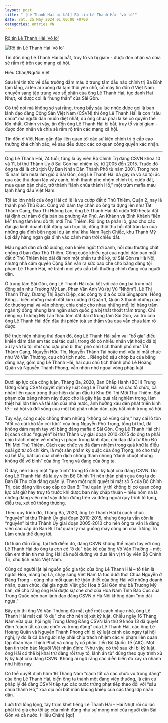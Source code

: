 ```yaml
---
layout: post
title: " [Lê Thanh Hải bị bắt] Rộ tin Lê Thanh Hải 'vô lò'"
date: Sat, 25 May 2024 01:00:00 +0700
categories: entries VN
---
```

[Rộ tin Lê Thanh Hải 'vô lò'](https://www.nguoi-viet.com/binh-luan/ro-tin-le-thanh-hai-vo-lo/)

![Rộ tin Lê Thanh Hải 'vô lò'](https://www.nguoi-viet.com/wp-content/uploads/2024/05/A1-Ro-tin-bat-Le-Thanh-Hai-scaled.jpg)

Tin đồn ông Lê Thanh Hải bị bắt, truy tố và bị giam - được đón nhận và chia sẻ rầm rộ trên các mạng xã hội.

Hiếu Chân/Người Việt

Sau khi tin tức về đấu trường đẫm máu ở trung tâm đầu não chính trị Ba Đình tạm lắng, ai lên ai xuống đã tạm thời yên chỗ, cỗ máy tin đồn ở Việt Nam chuyển sang tập trung vào số phận của ông Lê Thanh Hải, tục danh Hai Nhựt, kẻ được coi là “hung thần” của Sài Gòn.

Có thể nói mà không sợ sai rằng, trong bầy sâu lúc nhúc được gọi là ban lãnh đạo đảng Cộng Sản Việt Nam (CSVN) thì ông Lê Thanh Hải là con “sâu chúa” mà người dân muốn diệt nhất, dù ông chưa phải là kẻ có quyền thế lớn nhất. Chính vì vậy, tin đồn ông Lê Thanh Hải bị bắt, truy tố và bị giam – được đón nhận và chia sẻ rầm rộ trên các mạng xã hội.

Tin đồn ở Việt Nam gần đây liên quan tới các sự kiện chính trị ở cấp cao thường khá chính xác, về sau đều được các cơ quan công quyền xác nhận.

***

Ông Lê Thanh Hải, 74 tuổi, từng là ủy viên Bộ Chính Trị đảng CSVN khóa 10 và 11, bí thư Thành Ủy ở Sài Gòn hai nhiệm kỳ, từ 2005 đến 2015. Trước đó ông ta đã là chủ tịch Ủy Ban Nhân Dân Thành Phố từ năm 2001. Trong hơn 15 năm làm mưa làm gió ở Sài Gòn, ông Lê Thanh Hải đã gây ra vô số tội ác qua các thủ đoạn lập vây cánh, hình thành phe nhóm chính trị, cướp đất, mua quan bán chức, trở thành “lãnh chúa thành Hồ,” một trùm mafia máu lạnh hàng đầu Việt Nam.

Tội ác lớn nhất của ông Hải có lẽ là vụ cướp đất ở Thủ Thiêm, Quận 2, nay là thành phố Thủ Đức. Cùng với đám tay chân do ông ta dựng lên như Tất Thành Cang, Đào Thị Hương Lan, ông Lê Thanh Hải đã cướp 160 hécta đất tái định cư nằm ở địa bàn ba phường An Phú, An Khánh và Bình Khánh “liền kề” trung tâm khu đô thị mới Thủ Thiêm. Rồi ông ta phân lô, giao cho các đại gia kinh doanh bất động sản trục lợi, đồng thời thu hồi đất tràn lan của những gia đình bên ngoài dự án như khu Nam Rạch Chiếc, khu Thạnh Mỹ Lợi đẩy hàng ngàn gia đình vào cảnh màn trời chiếu đất.

Máu người dân đã đổ xuống, oan khiên ngút trời xanh, nỗi đau thương chất chồng ở bán đảo Thủ Thiêm. Công cuộc khiếu nại của người dân oan mất đất ở Thủ Thiêm kéo dài đã hơn một phần tư thế kỷ, từ Sài Gòn ra Hà Nội, nhưng nhà cầm quyền Cộng Sản vẫn ra sức bao che cho băng đảng tội phạm Lê Thanh Hải, né tránh mọi yêu cầu bồi thường chính đáng của người dân.

Ở trung tâm Sài Gòn, ông Lê Thanh Hải câu kết với các ông bà trùm bất động sản như Trương Mỹ Lan, Phan Văn Anh Vũ (tự Vũ “Nhôm”), Lê Thị Thanh Thúy, Dương Thị Bạch Diệp, các công ty địa ốc của Singapore, Hồng Kông… biến những mảnh đất kim cương ở Quận 1, Quận 3 thành những cao ốc thương mại và văn phòng, chia chác cho nhau những mối lợi hàng trăm ngàn tỷ đồng nhưng làm ngân sách quốc gia bị thất thoát trầm trọng. Chỉ riêng vụ Trương Mỹ Lan thâu tóm đất đai ở trung tâm Sài Gòn, vai trò của ông Lê Thanh Hải đến đâu thì phiên toà sơ thẩm vừa qua vẫn chưa làm rõ được.

Để thực hiện những thủ đoạn đó, ông Lê Thanh Hải sắm vai “bố già” điều khiển đám đàn em tác oai tác quái, trong đó có nhiều nhân vật hoặc đã bị xử lý và tù tội như các cựu phó bí thư, phó chủ tịch thành phố như Tất Thành Cang, Nguyễn Hữu Tín, Nguyễn Thành Tài hoặc mới vừa bị mất chức như Võ Văn Thưởng, cựu chủ tịch nước… Riêng bộ sậu chóp bu của băng đảng này, gồm ông Lê Thanh Hải, hai cựu chủ tịch thành phố Lê Hoàng Quân và Nguyễn Thành Phong, vẫn nhởn nhơ ngoài vòng pháp luật.

***

Dưới áp lực của công luận, Tháng Ba, 2020, Ban Chấp Hành (BCH) Trung Ương Đảng CSVN quyết định kỷ luật ông Lê Thanh Hải và các tổ chức, cá nhân liên quan trong thực hiện dự án đầu tư Khu Đô Thị Mới Thủ Thiêm. Sai phạm của băng nhóm này được cho là gây hậu quả rất nghiêm trọng, làm thiệt hại lớn tiền và tài sản của nhà nước, ảnh hưởng xấu đến phát triển kinh tế – xã hội và đời sống của một bộ phận nhân dân, gây bất bình trong xã hội.

Tuy vậy, công cuộc chống tham nhũng “không có vùng cấm,” hay cái lò tôn “đốt cả củi khô lẫn củi tươi” của ông Nguyễn Phú Trọng, tổng bí thư, đã không dám mạnh tay với băng đảng mafia ở Sài Gòn. Ông Lê Thanh Hải chỉ bị cách chức “nguyên” bí thư Thành Ủy giai đoạn 2010-2015 do ông ta phải chịu trách nhiệm về những vi phạm trong lãnh đạo, chỉ đạo đầu tư Khu Đô Thị Mới Thủ Thiêm. Cách các chức vụ đã đảm nhiệm trong quá khứ là điều quái gở từ cổ chí kim, là một sản phẩm kỳ quặc của ông Trọng; nó cho thấy sự bế tắc, bất lực của chiến dịch chống tham nhũng “đánh chuột nhưng không để vỡ bình” của ông Trọng và đảng của ông ta.

Ở đây, nên lưu ý một “quy trình” trong tổ chức kỷ luật của đảng CSVN: Do ông Lê Thanh Hải đã là ủy viên Bộ Chính Trị nên thân phận của ông ta do Ban Bí Thư của đảng quản lý. Theo một nghị quyết bí mật số 5 của Bộ Chính Trị, các đảng viên cao cấp do Ban Bí Thư quản lý thì không bị cơ quan công lực bắt giữ hay truy tố trước khi được ban này chấp thuận – hiểu nôm na là những đảng viên như vậy được đứng trên và đứng ngoài quy trình tố tụng, điều tra, xét xử thông thường.

Theo quy trình đó, Tháng Ba, 2020, ông Lê Thanh Hải bị cách chức “nguyên” bí thư Thành Ủy giai đoạn 2010-2015, nhưng ông ta vẫn còn là “nguyên” bí thư Thành Ủy giai đoạn 2005-2010 cho nên ông ta vẫn là đảng viên cao cấp do Ban Bí Thư quản lý mà guồng máy công an của Tướng Tô Lâm chưa thể đụng tới.

Dư luận đồn rằng, tại thời điểm đó, đảng CSVN không thể mạnh tay với ông Lê Thanh Hải do ông ta còn có “ô dù” bảo kê của ông Võ Văn Thưởng – một đàn em thân tín mà ông Hải đã nuôi dưỡng và đưa lên vị trí ủy viên Bộ Chính Trị, chủ tịch nước Việt Nam.

Cũng có người lật lại nguồn gốc gia tộc của ông Lê Thanh Hải – tổ tiên là người Hoa, mang họ Lã, chạy sang Việt Nam tá túc dưới thời Chúa Nguyễn ở Đàng Trong – cũng như mối quan hệ thân thiết của ông Hải với những doanh nhân, quan chức, đại gia người Việt gốc Hoa ở Sài Gòn như bà Trương Mỹ Lan, để cho rằng ông Hải được sự che chở của Hoa Nam Tình Báo Cục của Trung Quốc nên ban lãnh đạo đảng CSVN ở Hà Nội không dám “mò dái ngựa.”

Bây giờ thì ông Võ Văn Thưởng đã mất ghế một cách nhục nhã, ông Lê Thanh Hải mất cái “ô dù” che chở nên bị xét kỷ luật. Chiều ngày 16 Tháng Năm vừa qua, hội nghị Trung Ương Đảng CSVN lần thứ 9 khóa 13 đã quyết định “cách tất cả các chức vụ trong đảng” của Lê Thanh Hải, các ông Lê Hoàng Quân và Nguyễn Thành Phong chỉ bị kỷ luật cảnh cáo ngay tại hội nghị, lý do là cả ba người này phải chịu trách nhiệm các vi phạm liên quan tập đoàn Vạn Thịnh Phát và công ty cổ phần Tiến Bộ Quốc Tế (AIC). Một bản tin trên báo Người Việt nhận định: “Như vậy, có thể sau khi bị kỷ luật, ông Hải có thể bị khai trừ đảng rồi truy tố, lãnh án tù” đúng theo quy trình xử lý kỷ luật của đảng CSVN. Không ai ngờ rằng các diễn biến đó xảy ra nhanh như hiện nay.

Có thể quyết định hôm 16 Tháng Năm “cách tất cả các chức vụ trong đảng” của ông Lê Thanh Hải, biến ông ta thành một đảng viên thường, là căn cứ pháp lý để đảng CSVN tiếp tục các bước trừng phạt tiếp theo đối với “sâu chúa thành Hồ,” xoa dịu nỗi bất mãn khủng khiếp của các tầng lớp nhân dân.

Lưới trời lồng lộng, tay trùm khét tiếng Lê Thanh Hải – Hai Nhựt rồi có lúc phải trả giá cho tội ác của mình đúng như sự mong mỏi của người dân Sài Gòn và cả nước. (Hiếu Chân) [qd]

